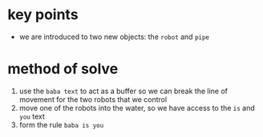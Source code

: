 # key points
* we are introduced to two new objects: the `robot` and `pipe`
# method of solve
1) use the `baba text` to act as a buffer so we can break the line of movement for the two robots that we control
2) move one of the robots into the water, so we have access to the `is` and `you` text
3) form the rule `baba is you`
